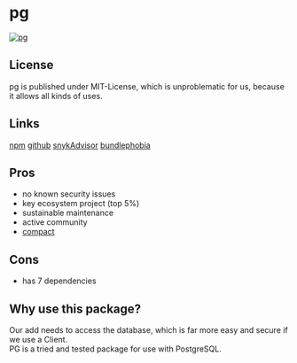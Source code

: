 # pg
[![pg](https://snyk.io/advisor/npm-package/pg/badge.svg)](https://snyk.io/advisor/npm-package/pg)

## License
pg is published under MIT-License, which is unproblematic for us, because it allows all kinds of uses.

## Links
[npm](https://www.npmjs.com/package/pg)
[github](https://github.com/brianc/node-postgres)
[snykAdvisor](https://snyk.io/advisor/npm-package/pg)
[bundlephobia](https://bundlephobia.com/package/pg@8.7.3)

## Pros
* no known security issues
* key ecosystem project (top 5%)
* sustainable maintenance
* active community
* [compact](https://bundlephobia.com/package/pg@8.7.3)

## Cons
* has 7 dependencies

## Why use this package?
Our add needs to access the database, which is far more easy and secure if we use a Client. <br>
PG is a tried and tested package for use with PostgreSQL.
